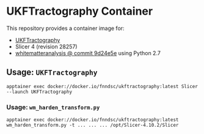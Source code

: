 # UKFTractography Container

This repository provides a container image for:

- [UKFTractography](https://github.com/pnlbwh/ukftractography)
- Slicer 4 (revision 28257)
- [whitematteranalysis @ commit 9d24e5e](https://github.com/SlicerDMRI/whitematteranalysis/tree/9d24e5e832ceb02ef0fce47f1089774e8e47d407) using Python 2.7

## Usage: `UKFTractography`

```shell
apptainer exec docker://docker.io/fnndsc/ukftractography:latest Slicer --launch UKFTractography
```

### Usage: `wm_harden_transform.py`

```shell
apptainer exec docker://docker.io/fnndsc/ukftractography:latest wm_harden_transform.py -t ... ... ... /opt/Slicer-4.10.2/Slicer
```
